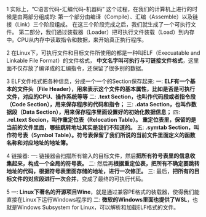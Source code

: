1 实际上，“C语言代码-汇编代码-机器码” 这个过程，在我们的计算机上进行的时候是由两部分组成的:
    第一个部分由编译（Compile）、汇编（Assemble）以及链接（Link）三个阶段组成。
        在这三个阶段完成之后，我们就生成了一个可执行文件。
    第二部分，我们通过装载器（Loader）把可执行文件装载（Load）到内存中。CPU从内存中读取指令和数据，来开始真正执行程序。


2 在Linux下，可执行文件和目标文件所使用的都是一种叫ELF（Execuatable and Linkable File Format）的文件格式，
  **中文名字叫可执行与可链接文件格式**，这里面不仅存放了编译成的汇编指令，还保留了很多别的数据。

3 ELF文件格式把各种信息，分成一个一个的Section保存起来:
    一: **ELF有一个基本的文件头（File Header），用来表示这个文件的基本属性，比如是否是可执行文件，对应的CPU、操作系统等等**
    二: **.text Section，也叫作代码段或者指令段（Code Section），用来保存程序的代码和指令；**
    三: **.data Section，也叫作数据段（Data Section），用来保存程序里面设置好的初始化数据信息；**
    四: **.rel.text Secion，叫作重定位表（Relocation Table）。**
        **重定位表里，保留的是当前的文件里面，哪些跳转地址其实是我们不知道的。**
    五: **.symtab Section，叫作符号表（Symbol Table）。符号表保留了我们所说的当前文件里面定义的函数名称和对应地址的地址簿。**

4 链接器:
    一: 链接器会扫描所有输入的目标文件，然后**把所有符号表里的信息收集起来，构成一个全局的符号表。**
    二: 然后再**根据重定位表，把所有不确定要跳转地址的代码，根据符号表里面存储的地址，进行一次修正。**
    三: 最后，**把所有的目标文件的对应段进行一次合并**，变成了最终的可执行代码。

5 一: **Linux下著名的开源项目Wine**，就是通过兼容PE格式的装载器，使得我们能直接在Linux下运行Windows程序的
  二: **微软的Windows里面也提供了WSL**，也就是Windows Subsystem for Linux，可以解析和加载ELF格式的文件。




